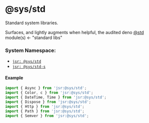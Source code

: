 # @sys/std
Standard system libraries.

Surfaces, and lightly augments when helpful, the audited deno [@std](https://jsr.io/@std) module(s) ← "standard libs"

### System Namespace:

- [`jsr: @sys/std`](https://jsr.io/@sys/std)
- [`jsr: @sys/std-s`](https://jsr.io/@sys/std-s)


#### Example

```ts
import { Async } from 'jsr:@sys/std';
import { Color, c } from 'jsr:@sys/std';
import { DateTime, Time } from 'jsr:@sys/std';
import { Dispose } from 'jsr:@sys/std';
import { Http } from 'jsr:@sys/std';
import { Path } from 'jsr:@sys/std';
import { Semver } from 'jsr:@sys/std';
```


